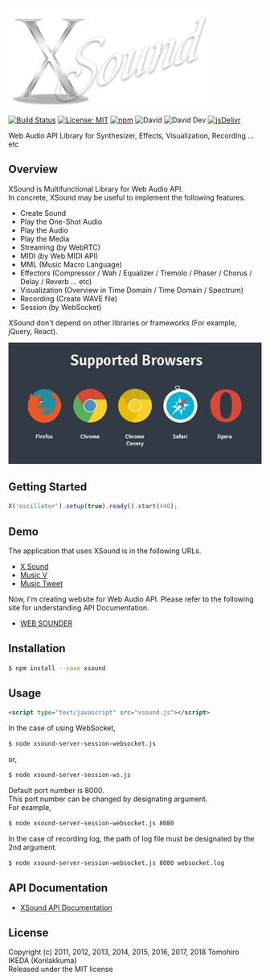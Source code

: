 ![XSound](./misc/xsound.png)

[![Build Status](https://travis-ci.org/Korilakkuma/XSound.svg?branch=master)](https://travis-ci.org/Korilakkuma/XSound)
[![License: MIT](https://img.shields.io/badge/License-MIT-brightgreen.svg)](https://opensource.org/licenses/MIT)
[![npm](https://img.shields.io/npm/dt/xsound.svg)](https://www.npmjs.com/package/xsound)
![David](https://img.shields.io/david/Korilakkuma/XSound.svg)
![David Dev](https://img.shields.io/david/dev/Korilakkuma/XSound.svg)
[![jsDelivr](https://data.jsdelivr.com/v1/package/npm/xsound/badge)](https://www.jsdelivr.com/package/npm/xsound)
  
Web Audio API Library for Synthesizer, Effects, Visualization, Recording ... etc
  
## Overview
  
XSound is Multifunctional Library for Web Audio API.  
In concrete, XSound may be useful to implement the following features.
  
- Create Sound
- Play the One-Shot Audio
- Play the Audio
- Play the Media
- Streaming (by WebRTC)
- MIDI (by Web MIDI API)
- MML (Music Macro Language)
- Effectors (Compressor / Wah / Equalizer / Tremolo / Phaser / Chorus / Delay / Reverb ... etc)
- Visualization (Overview in Time Domain / Time Domain / Spectrum)
- Recording (Create WAVE file)
- Session (by WebSocket)
  
XSound don't depend on other libraries or frameworks (For example, jQuery, React).
  
![support-browsers](misc/support-browsers.jpg)
  
## Getting Started

```JavaScript
X('oscillator').setup(true).ready().start(440);
```

## Demo
  
The application that uses XSound is in the following URLs.
  
- [X Sound](https://korilakkuma.github.io/X-Sound/)
- [Music V](https://weblike-curtaincall.ssl-lolipop.jp/portfolio-music-v/)
- [Music Tweet](https://github.com/Korilakkuma/Music-Tweet)
  
Now, I'm creating website for Web Audio API. Please refer to the following site for understanding API Documentation.
  
- [WEB SOUNDER](https://weblike-curtaincall.ssl-lolipop.jp/portfolio-web-sounder/)
  
## Installation

```bash
$ npm install --save xsound
```

## Usage

```HTML
<script type="text/javascript" src="xsound.js"></script>
```

In the case of using WebSocket,

```bash
$ node xsound-server-session-websocket.js
```

or,

```bash
$ node xsound-server-session-ws.js
```

Default port number is 8000.  
This port number can be changed by designating argument.  
For example,

```bash
$ node xsound-server-session-websocket.js 8080
```

In the case of recording log, the path of log file must be designated by the 2nd argument.

```bash
$ node xsound-server-session-websocket.js 8080 websocket.log
```

## API Documentation
  
- [XSound API Documentation](https://korilakkuma.github.io/xsound-api/)
  
## License
  
Copyright (c) 2011, 2012, 2013, 2014, 2015, 2016, 2017, 2018 Tomohiro IKEDA (Korilakkuma)  
Released under the MIT license
  
